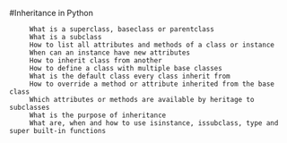 #Inheritance in Python

	     What is a superclass, baseclass or parentclass
	     What is a subclass
	     How to list all attributes and methods of a class or instance
	     When can an instance have new attributes
	     How to inherit class from another
	     How to define a class with multiple base classes
	     What is the default class every class inherit from
	     How to override a method or attribute inherited from the base class
	     Which attributes or methods are available by heritage to subclasses
	     What is the purpose of inheritance
	     What are, when and how to use isinstance, issubclass, type and super built-in functions
